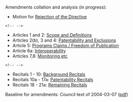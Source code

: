 Amendments collation and analysis (in progress):

-   Motion for [ Rejection of the
    Directive](PlenReject0507Lv "wikilink")

```{=html}
<!-- -->
```
-   Articles 1 and 2: [ Scope and Definitions](PlenDef0507Lv "wikilink")
-   Articles 2(b), 3 and 4: [ Patentability and
    Exclusions](PlenPatentability0507Lv "wikilink")
-   Article 5: [ Programs Claims / Freedom of
    Publication](PlenProgramClaims0507Lv "wikilink")
-   Article 6a: [ Interoperability](PlenInterop0507Lv "wikilink")
-   Articles 7,8: [ Monitoring etc](PlenFollowUp0507Lv "wikilink")

```{=html}
<!-- -->
```
-   Recitals 1 - 10: [ Background
    Recitals](PlenBackgroundRecitals0507Lv "wikilink")
-   Recitals 10a - 17a: [ Patentability
    Recitals](PlenPatentabilityRecitals0507Lv "wikilink")
-   Recitals 18 - 21a: [ Remaining
    Recitals](PlenRemainingRecitals0507Lv "wikilink")

Baseline for amendments: Council text of 2004-03-07
([pdf](http://register.consilium.eu.int/pdf/en/04/st11/st11979-re01.lv04.pdf "wikilink"))
